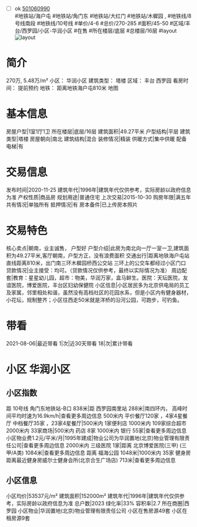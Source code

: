 - [ ] ok [501060990](https://bj.5i5j.com/ershoufang/501060990.html)  
 #地铁站/海户屯 #地铁站/角门东 #地铁站/大红门 #地铁站/木樨园 ,  #地铁线/8号线南段 #地铁线/10号线
#单价/4-6 #总价/270-285 #面积/45-50   #区域/丰台/西罗园/小区-华润小区 #在售 #所在楼层/底层 #总楼层/16层 #layout 
![layout](http://image2a.5i5j.com/bdir/layout/89571.jpg_P5.jpg) 
# 简介 
 270万,  5.48万/m² 
小区： 华润小区
建筑类型： 塔楼
区域： 丰台 西罗园
看房时间： 提前预约
地铁： 距离地铁海户屯810米 地图
# 基本信息 
 房屋户型|1室1厅1卫
所在楼层|底层/16层
建筑面积|49.27平米
户型结构|平层
建筑类型|塔楼
房屋朝向|南北
建筑结构|混合
装修情况|精装
供暖方式|集中供暖
配备电梯|有
# 交易信息 
 发布时间|2020-11-25
建筑年代|1996年|建筑年代仅供参考，实际房龄以政府信息为准
产权性质|商品房
规划用途|普通住宅
上次交易|2015-10-30
购房年限|满五年
共有情况|单独所有
抵押情况|有
房本备件|已上传房本照片
# 交易特色 
 核心卖点|朝南，业主诚售， 户型好
户型介绍|此房为南北向一厅一室一卫,建筑面积为49.27平米,客厅朝南，户型方正，没有浪费面积
交通出行|距离地铁海户屯站直线距离810米，出门南三环木樨园桥西公交站 三环上的公交车都经过小区门口
贷款情况|业主接受：均可。（贷款情况仅供参考，最终以实际情况为准）
周边配套|教育：星星幼儿园，超市：物美，华润万家，盒马鲜生。医院：天坛医院，友谊医院，博爱医院，丰台区妇幼保健院
小区信息|小区居民多为北京供电局的员工及家属，邻里相处和谐，虽然没有高档社区的花园水系，但是小区内有健身器材，小花坛，规制整齐；小区往西走50米就是洋桥的沿河公园，可跑步，可钓鱼。
# 带看 
 2021-08-06|最近带看	 1|次|近30天带看	 18|次|累计带看
# 小区 华润小区
## 小区指数 
 距 10号线 角门东地铁站-B口 838米|距 西罗园南里站 288米|南四环内， 高峰时间平均时速为16.9km/h|查看更多周边信息
500米内 平价餐厅120家 ，4家4星餐厅
中档餐厅35家 ，23家4星餐厅|500米内 1家便利店
1000米内 109家综合超市
2000米内 33家商场|500米内 药店 8家
1000米内 银行 55家|查看更多周边信息
小区物业费1.2元/平米/月|1995年建成|物业公司为华润置地(北京)物业管理有限责任公司|查看更多周边信息
2000米内 三级医院 1家|距离 北京博爱医院(三甲) (三甲/A类) 1084米|查看更多周边信息
距离 福海公园 1048米|1000米内 35家 健身房
距离最近健身房威尔士健身会所(北京合生广场店) 713米|查看更多周边信息
## 小区信息 
 小区均价|53537元/m²
建筑面积|152000m²
建筑年代|1996年|建筑年代仅供参考，实际房龄以政府信息为准
总户数|2023
绿化率|33%
容积率|2.7
所在商圈|西罗园
小区物业|华润置地(北京)物业管理有限责任公司
小区在售房源49套
小区在租房源9套
